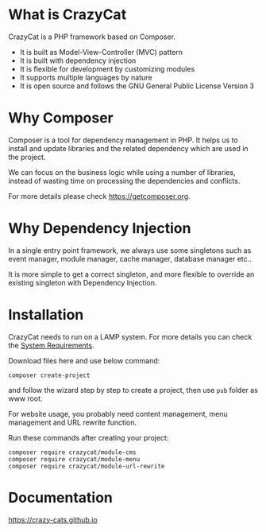 # What is CrazyCat

CrazyCat is a PHP framework based on Composer.

- It is built as Model-View-Controller (MVC) pattern
- It is built with dependency injection
- It is flexible for development by customizing modules
- It supports multiple languages by nature
- It is open source and follows the GNU General Public License Version 3


# Why Composer

Composer is a tool for dependency management in PHP. It helps us to install and update libraries and the related dependency which are used in the project.

We can focus on the business logic while using a number of libraries, instead of wasting time on processing the dependencies and conflicts.

For more details please check <https://getcomposer.org>.


# Why Dependency Injection

In a single entry point framework, we always use some singletons such as event manager, module manager, cache manager, database manager etc..

It is more simple to get a correct singleton, and more flexible to override an existing singleton with Dependency Injection.


# Installation

CrazyCat needs to run on a LAMP system. For more details you can check the [System Requirements](https://crazy-cats.github.io#documentation/setup/system-requirements).

Download files here and use below command:
```
composer create-project
```

and follow the wizard step by step to create a project, then use `pub` folder as www root.

For website usage, you probably need content management, menu management and URL rewrite function.

Run these commands after creating your project:

```
composer require crazycat/module-cms
composer require crazycat/module-menu
composer require crazycat/module-url-rewrite
```


# Documentation

<https://crazy-cats.github.io>
